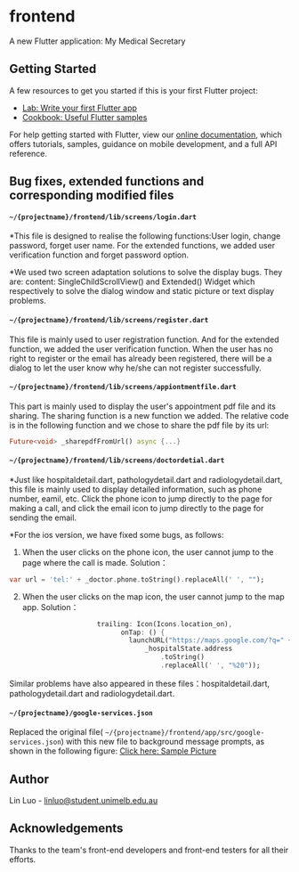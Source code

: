 # frontend

A new Flutter application: My Medical Secretary

## Getting Started

A few resources to get you started if this is your first Flutter project:

- [Lab: Write your first Flutter app](https://flutter.dev/docs/get-started/codelab)
- [Cookbook: Useful Flutter samples](https://flutter.dev/docs/cookbook)

For help getting started with Flutter, view our
[online documentation](https://flutter.dev/docs), which offers tutorials,
samples, guidance on mobile development, and a full API reference.

## Bug fixes, extended functions and corresponding modified files 

#### ```~/{projectname}/frontend/lib/screens/login.dart```  

*This file is designed to realise the following functions:User login, change password, forget user name. 
For the extended functions, we added user verification function and forget password option.

*We used two screen adaptation solutions to solve the display bugs. They are:
content: SingleChildScrollView() and Extended() Widget which respectively to solve the dialog window and static picture or text display problems.

#### ```~/{projectname}/frontend/lib/screens/register.dart```  

This file is mainly used to user registration function. And for the extended function, we added the user verification function. When the user has no right to register or the email has already been registered, there will be a dialog to let the user know why he/she can not register successfully.

#### ```~/{projectname}/frontend/lib/screens/appiontmentfile.dart``` 

This part is mainly used to display the user's appointment pdf file and its sharing. The sharing function is a new function we added. The relative code is in the following function and we chose to share the pdf file by its url:
```dart
Future<void> _sharepdfFromUrl() async {...}
```

#### ```~/{projectname}/frontend/lib/screens/doctordetial.dart``` 

*Just like hospitaldetail.dart, pathologydetail.dart and radiologydetail.dart, this file is mainly used to display detailed information, such as phone number, eamil, etc. Click the phone icon to jump directly to the page for making a call, and click the email icon to jump directly to the page for sending the email.

*For the ios version, we have fixed some bugs, as follows:
1. When the user clicks on the phone icon, the user cannot jump to the page where the call is made. Solution：
```dart
var url = 'tel:' + _doctor.phone.toString().replaceAll(' ', "");
```

2. When the user clicks on the map icon, the user cannot jump to the map app. Solution：
```dart
                      trailing: Icon(Icons.location_on),
                            onTap: () {
                              launchURL("https://maps.google.com/?q=" +
                                  _hospitalState.address
                                      .toString()
                                      .replaceAll(' ', "%20"));
```
Similar problems have also appeared in these files：hospitaldetail.dart, pathologydetail.dart and radiologydetail.dart.


#### ```~/{projectname}/google-services.json``` 

Replaced the original file( ```~/{projectname}/frontend/app/src/google-services.json```) with this new file to background message prompts, as shown in the following figure:
[Click here: Sample Picture](https://github.com/LINLUOOO/MMS/blob/master/sampleOfGoogleserviceJson.jpg)


## Author

Lin Luo - linluo@student.unimelb.edu.au

## Acknowledgements

Thanks to the team's front-end developers and front-end testers for all their efforts.








